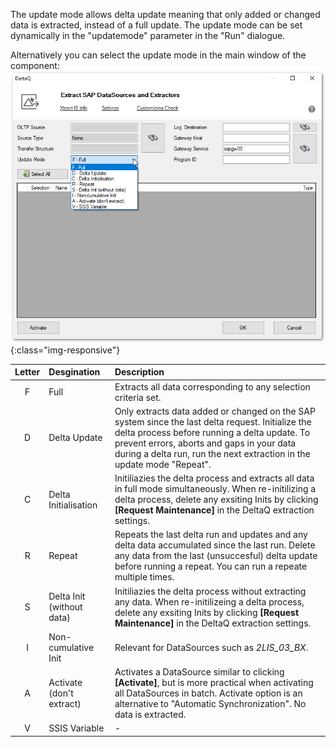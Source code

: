 The update mode allows delta update meaning that only added or changed data is extracted, instead of a full update.
The update mode can be set dynamically in the "updatemode" parameter in the "Run" dialogue.

Alternatively you can select the update mode in the main window of the component:
 ![Update-Mode](/img/content/deltaq-extraction-seetings.png ){:class="img-responsive"}

| Letter | Desgination | Description |
| :------: |:--- | :--- |
| F | Full | Extracts all data corresponding to any selection criteria set. |
| D | Delta Update | Only extracts data added or changed on the SAP system since the last delta request. Initialize the delta process before running a delta update. To prevent errors, aborts and gaps in your data during a delta run, run the next extraction in the update mode "Repeat". |
| C | Delta Initialisation | Initiliazies the delta process and extracts all data in full mode simultaneously. When re-initilizing a delta process, delete any exsiting Inits by clicking **[Request Maintenance]** in the DeltaQ extraction settings.|
| R | Repeat | Repeats the last delta run and updates and any delta data accumulated since the last run. Delete any data from the last (unsuccesful) delta update before running a repeat. You can run a repeate multiple times.|
| S | Delta Init (without data)  | Initiliazies the delta process without extracting any data. When re-initilizeing a delta process, delete any exsiting Inits by clicking **[Request Maintenance]** in the DeltaQ extraction settings.|
| I |  Non-cumulative Init   |  Relevant for DataSources such as *2LIS_03_BX*.  |
| A | Activate (don't extract) | Activates a DataSource similar to clicking **[Activate]**, but is more practical when activating all DataSources in batch. Activate option is an alternative to "Automatic Synchronization".  No data is extracted. |
| V | SSIS Variable  |  - |

